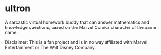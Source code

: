 # ultron
A sarcastic virtual homework buddy that can answer mathematics and knowledge questions, based on the Marvel Comics character of the same name.

Disclaimer: This is a fan project and is in no way affiliated with Marvel Entertainment or The Walt Disney Company.
